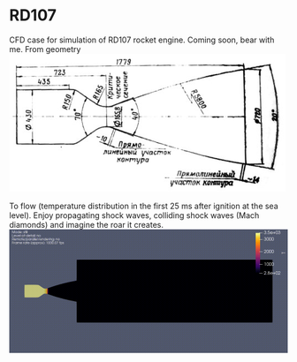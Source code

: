 # RD107
CFD case for simulation of RD107 rocket engine.
Coming soon, bear with me.
From geometry
![geom](/figures/RD107.jpg)

To flow (temperature distribution in the first 25 ms after ignition at the sea level).
Enjoy propagating shock waves, colliding shock waves (Mach diamonds) and imagine the roar it creates.
![flow](/figures/T_ambient_p=100kPa.gif)
